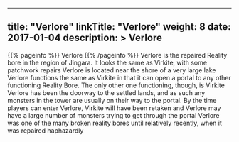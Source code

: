 
---
title: "Verlore"
linkTitle: "Verlore"
weight: 8
date: 2017-01-04
description: >
 Verlore
---

{{% pageinfo %}}
Verlore
{{% /pageinfo %}}
Verlore is the repaired Reality bore in the region of Jingara. It looks the same as Virkite, with some patchwork repairs  Verlore is located near the shore of a very large lake  Verlore functions the same as Virkite in that it can open a portal to any other functioning Reality Bore. The only other one functioning, though, is Virkite  Verlore has been the doorway to the settled lands, and as such any monsters in the tower are usually on their way to the portal. By the time players can enter Verlore, Virkite will have been retaken and Verlore may have a large number of monsters trying to get through the portal  Verlore was one of the many broken reality bores until relatively recently, when it was repaired haphazardly
